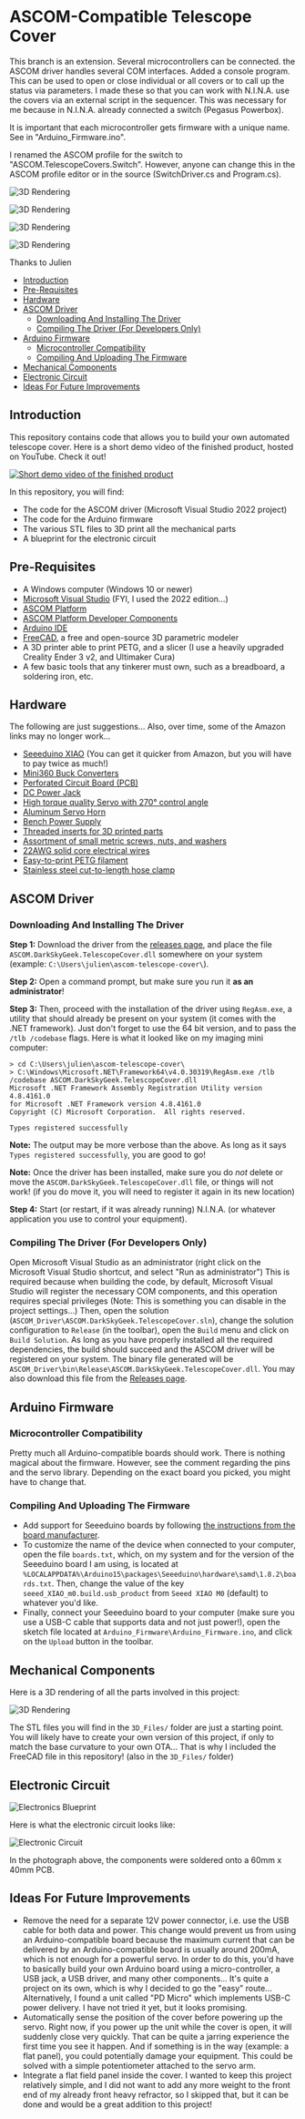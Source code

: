 # ASCOM-Compatible Telescope Cover

This branch is an extension. Several microcontrollers can be connected. the ASCOM driver handles several COM interfaces.
Added a console program. This can be used to open or close individual or all covers or to call up the status via parameters.
I made these so that you can work with N.I.N.A. use the covers via an external script in the sequencer. This was necessary for me because in N.I.N.A. already connected a switch (Pegasus Powerbox).

It is important that each microcontroller gets firmware with a unique name. See in "Arduino_Firmware.ino".

I renamed the ASCOM profile for the switch to "ASCOM.TelescopeCovers.Switch". However, anyone can change this in the ASCOM profile editor or in the source (SwitchDriver.cs and Program.cs).

![3D Rendering](N.I.N.A.jpg)

![3D Rendering](DOS1.jpg)

![3D Rendering](DOS2.jpg)

![3D Rendering](DOS3b.jpg)

Thanks to Julien

<!-- toc -->

- [Introduction](#introduction)
- [Pre-Requisites](#pre-requisites)
- [Hardware](#hardware)
- [ASCOM Driver](#ascom-driver)
  - [Downloading And Installing The Driver](#downloading-and-installing-the-driver)
  - [Compiling The Driver (For Developers Only)](#compiling-the-driver-for-developers-only)
- [Arduino Firmware](#arduino-firmware)
  - [Microcontroller Compatibility](#microcontroller-compatibility)
  - [Compiling And Uploading The Firmware](#compiling-and-uploading-the-firmware)
- [Mechanical Components](#mechanical-components)
- [Electronic Circuit](#electronic-circuit)
- [Ideas For Future Improvements](#ideas-for-future-improvements)

<!-- tocstop -->

## Introduction

This repository contains code that allows you to build your own automated telescope cover. Here is a short demo video of the finished product, hosted on YouTube. Check it out!

[![Short demo video of the finished product](images/YouTube-thumbnail.png)](https://www.youtube.com/watch?v=h6WpVCcGNUw)

In this repository, you will find:

* The code for the ASCOM driver (Microsoft Visual Studio 2022 project)
* The code for the Arduino firmware
* The various STL files to 3D print all the mechanical parts
* A blueprint for the electronic circuit

## Pre-Requisites

* A Windows computer (Windows 10 or newer)
* [Microsoft Visual Studio](https://visualstudio.microsoft.com/) (FYI, I used the 2022 edition...)
* [ASCOM Platform](https://ascom-standards.org/)
* [ASCOM Platform Developer Components](https://ascom-standards.org/COMDeveloper/Index.htm)
* [Arduino IDE](https://www.arduino.cc/en/software)
* [FreeCAD](https://www.freecadweb.org/), a free and open-source 3D parametric modeler
* A 3D printer able to print PETG, and a slicer (I use a heavily upgraded Creality Ender 3 v2, and Ultimaker Cura)
* A few basic tools that any tinkerer must own, such as a breadboard, a soldering iron, etc.

## Hardware

The following are just suggestions... Also, over time, some of the Amazon links may no longer work...

* [Seeeduino XIAO](https://www.seeedstudio.com/Seeeduino-XIAO-Arduino-Microcontroller-SAMD21-Cortex-M0+-p-4426.html) (You can get it quicker from Amazon, but you will have to pay twice as much!)
* [Mini360 Buck Converters](https://www.amazon.com/dp/B07T7L51ZW)
* [Perforated Circuit Board (PCB)](https://www.amazon.com/dp/B07NM68FXK)
* [DC Power Jack](https://www.amazon.com/dp/B01N8VV78D)
* [High torque quality Servo with 270° control angle](https://www.amazon.com/dp/B07S9XZYN2)
* [Aluminum Servo Horn](https://www.amazon.com/dp/B07D56FVK5)
* [Bench Power Supply](https://www.amazon.com/dp/B07GCJ5QHF)
* [Threaded inserts for 3D printed parts](https://www.amazon.com/dp/B07VFZWWXY)
* [Assortment of small metric screws, nuts, and washers](https://www.amazon.com/dp/B08JCKH31Q)
* [22AWG solid core electrical wires](https://www.amazon.com/dp/B088KQFHV7)
* [Easy-to-print PETG filament](https://www.amazon.com/dp/B07PGYHYV8)
* [Stainless steel cut-to-length hose clamp](https://www.amazon.com/dp/product/B08Y6LSL3R)

## ASCOM Driver

### Downloading And Installing The Driver

**Step 1:** Download the driver from the [releases page](https://github.com/jlecomte/ascom-telescope-cover/releases), and place the file `ASCOM.DarkSkyGeek.TelescopeCover.dll` somewhere on your system (example: `C:\Users\julien\ascom-telescope-cover\`).

**Step 2:** Open a command prompt, but make sure you run it **as an administrator**!

**Step 3:** Then, proceed with the installation of the driver using `RegAsm.exe`, a utility that should already be present on your system (it comes with the .NET framework). Just don't forget to use the 64 bit version, and to pass the `/tlb /codebase` flags. Here is what it looked like on my imaging mini computer:

```
> cd C:\Users\julien\ascom-telescope-cover\
> C:\Windows\Microsoft.NET\Framework64\v4.0.30319\RegAsm.exe /tlb /codebase ASCOM.DarkSkyGeek.TelescopeCover.dll
Microsoft .NET Framework Assembly Registration Utility version 4.8.4161.0
for Microsoft .NET Framework version 4.8.4161.0
Copyright (C) Microsoft Corporation.  All rights reserved.

Types registered successfully
```

**Note:** The output may be more verbose than the above. As long as it says `Types registered successfully`, you are good to go!

**Note:** Once the driver has been installed, make sure you do _not_ delete or move the `ASCOM.DarkSkyGeek.TelescopeCover.dll` file, or things will not work! (if you do move it, you will need to register it again in its new location)

**Step 4:** Start (or restart, if it was already running) N.I.N.A. (or whatever application you use to control your equipment).

### Compiling The Driver (For Developers Only)

Open Microsoft Visual Studio as an administrator (right click on the Microsoft Visual Studio shortcut, and select "Run as administrator") This is required because when building the code, by default, Microsoft Visual Studio will register the necessary COM components, and this operation requires special privileges (Note: This is something you can disable in the project settings...) Then, open the solution (`ASCOM_Driver\ASCOM.DarkSkyGeek.TelescopeCover.sln`), change the solution configuration to `Release` (in the toolbar), open the `Build` menu and click on `Build Solution`. As long as you have properly installed all the required dependencies, the build should succeed and the ASCOM driver will be registered on your system. The binary file generated will be `ASCOM_Driver\bin\Release\ASCOM.DarkSkyGeek.TelescopeCover.dll`. You may also download this file from the [Releases page](https://github.com/jlecomte/ascom-telescope-cover/releases).

## Arduino Firmware

### Microcontroller Compatibility

Pretty much all Arduino-compatible boards should work. There is nothing magical about the firmware. However, see the comment regarding the pins and the servo library. Depending on the exact board you picked, you might have to change that.

### Compiling And Uploading The Firmware

* Add support for Seeeduino boards by following [the instructions from the board manufacturer](https://wiki.seeedstudio.com/Seeeduino-XIAO/).
* To customize the name of the device when connected to your computer, open the file `boards.txt`, which, on my system and for the version of the Seeeduino board I am using, is located at `%LOCALAPPDATA%\Arduino15\packages\Seeeduino\hardware\samd\1.8.2\boards.txt`. Then, change the value of the key `seeed_XIAO_m0.build.usb_product` from `Seeed XIAO M0` (default) to whatever you'd like.
* Finally, connect your Seeeduino board to your computer (make sure you use a USB-C cable that supports data and not just power!), open the sketch file located at `Arduino_Firmware\Arduino_Firmware.ino`, and click on the `Upload` button in the toolbar.

## Mechanical Components

Here is a 3D rendering of all the parts involved in this project:

![3D Rendering](images/3D_Rendering.png)

The STL files you will find in the `3D_Files/` folder are just a starting point. You will likely have to create your own version of this project, if only to match the base curvature to your own OTA... That is why I included the FreeCAD file in this repository! (also in the `3D_Files/` folder)

## Electronic Circuit

![Electronics Blueprint](images/Electronics_Blueprint.png)

Here is what the electronic circuit looks like:

![Electronic Circuit](images/Electronic_Circuit.png)

In the photograph above, the components were soldered onto a 60mm x 40mm PCB.

## Ideas For Future Improvements

* Remove the need for a separate 12V power connector, i.e. use the USB cable for both data and power. This change would prevent us from using an Arduino-compatible board because the maximum current that can be delivered by an Arduino-compatible board is usually around 200mA, which is not enough for a powerful servo. In order to do this, you'd have to basically build your own Arduino board using a micro-controller, a USB jack, a USB driver, and many other components... It's quite a project on its own, which is why I decided to go the "easy" route... Alternatively, I found a unit called "PD Micro" which implements USB-C power delivery. I have not tried it yet, but it looks promising.
* Automatically sense the position of the cover before powering up the servo. Right now, if you power up the unit while the cover is open, it will suddenly close very quickly. That can be quite a jarring experience the first time you see it happen. And if something is in the way (example: a flat panel), you could potentially damage your equipment. This could be solved with a simple potentiometer attached to the servo arm.
* Integrate a flat field panel inside the cover. I wanted to keep this project relatively simple, and I did not want to add any more weight to the front end of my already front heavy refractor, so I skipped that, but it can be done and would be a great addition to this project!
